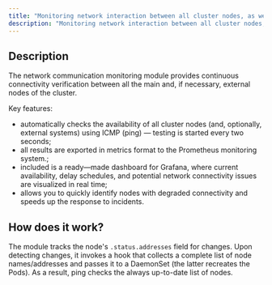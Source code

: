 ```yaml
---
title: "Monitoring network interaction between all cluster nodes, as well as (optionally) up to additional external nodes"
description: "Monitoring network interaction between all cluster nodes, as well as (optionally) up to additional external nodes"
---
```


## Description

The network communication monitoring module provides continuous connectivity verification between all the main and, if necessary, external nodes of the cluster.

Key features:

- automatically checks the availability of all cluster nodes (and, optionally, external systems) using ICMP (ping) — testing is started every two seconds;
- all results are exported in metrics format to the Prometheus monitoring system.;
- included is a ready—made dashboard for Grafana, where current availability, delay schedules, and potential network connectivity issues are visualized in real time;
- allows you to quickly identify nodes with degraded connectivity and speeds up the response to incidents.

## How does it work?

The module tracks the node's `.status.addresses` field for changes. Upon detecting changes, it invokes a hook that collects a complete list of node names/addresses and passes it to a DaemonSet (the latter recreates the Pods). As a result, ping checks the always up-to-date list of nodes.
